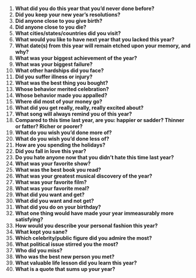 
1.  **What did you do this year that you’d never done before?**
2.  **Did you keep your new year’s resolutions?**
3.  **Did anyone close to you give birth?**
4.  **Did anyone close to you die?**
5.  **What cities/states/countries did you visit?**
6.  **What would you like to have next year that you lacked this year?**
7.  **What date(s) from this year will remain etched upon your memory, and why?**
8.  **What was your biggest achievement of the year?**
9.  **What was your biggest failure?**
10.  **What other hardships did you face?**
11.  **Did you suffer illness or injury?**
12.  **What was the best thing you bought?**
13.  **Whose behavior merited celebration?**
14.  **Whose behavior made you appalled?**
15.  **Where did most of your money go?**
16.  **What did you get really, really, really excited about?**
17.  **What song will always remind you of this year?**
18.  **Compared to this time last year, are you: happier or sadder? Thinner or fatter? Richer or poorer?**
19.  **What do you wish you’d done more of?**
20.  **What do you wish you’d done less of?**
21.  **How are you spending the holidays?**
22.  **Did you fall in love this year?**
23.  **Do you hate anyone now that you didn’t hate this time last year?**
24.  **What was your favorite show?**
25.  **What was the best book you read?**
26.  **What was your greatest musical discovery of the year?**
27.  **What was your favorite film?**
28.  **What was your favorite meal?**
29.  **What did you want and get?**
30.  **What did you want and not get?**
31.  **What did you do on your birthday?**
32.  **What one thing would have made your year immeasurably more satisfying?**
33.  **How would you describe your personal fashion this year?**
34.  **What kept you sane?**
35.  **Which celebrity/public figure did you admire the most?**
36.  **What political issue stirred you the most?**
37.  **Who did you miss?**
38.  **Who was the best new person you met?**
39.  **What valuable life lesson did you learn this year?**
40.  **What is a quote that sums up your year?**